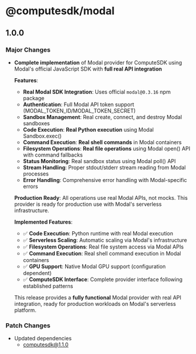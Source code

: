 # @computesdk/modal

## 1.0.0

### Major Changes

- **Complete implementation** of Modal provider for ComputeSDK using Modal's official JavaScript SDK with **full real API integration**

  **Features**:
  - **Real Modal SDK Integration**: Uses official `modal@0.3.16` npm package
  - **Authentication**: Full Modal API token support (MODAL_TOKEN_ID/MODAL_TOKEN_SECRET)
  - **Sandbox Management**: Real create, connect, and destroy Modal sandboxes
  - **Code Execution**: **Real Python execution** using Modal Sandbox.exec()
  - **Command Execution**: **Real shell commands** in Modal containers
  - **Filesystem Operations**: **Real file operations** using Modal open() API with command fallbacks
  - **Status Monitoring**: Real sandbox status using Modal poll() API
  - **Stream Handling**: Proper stdout/stderr stream reading from Modal processes
  - **Error Handling**: Comprehensive error handling with Modal-specific errors
  
  **Production Ready**: All operations use real Modal APIs, not mocks. This provider is ready for production use with Modal's serverless infrastructure.

  **Implemented Features**:
  - ✅ **Code Execution**: Python runtime with real Modal execution
  - ✅ **Serverless Scaling**: Automatic scaling via Modal's infrastructure  
  - ✅ **Filesystem Operations**: Real file system access via Modal APIs
  - ✅ **Command Execution**: Real shell command execution in Modal containers
  - ✅ **GPU Support**: Native Modal GPU support (configuration dependent)
  - ✅ **ComputeSDK Interface**: Complete provider interface following established patterns

  This release provides a **fully functional** Modal provider with real API integration, ready for production workloads on Modal's serverless platform.

### Patch Changes

- Updated dependencies
  - computesdk@1.1.0